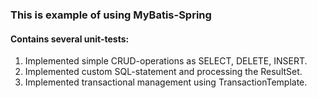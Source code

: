 ### This is example of using MyBatis-Spring

#### Contains several unit-tests:

1. Implemented simple CRUD-operations as SELECT, DELETE, INSERT.
2. Implemented custom SQL-statement and processing the ResultSet.
3. Implemented transactional management using TransactionTemplate.
